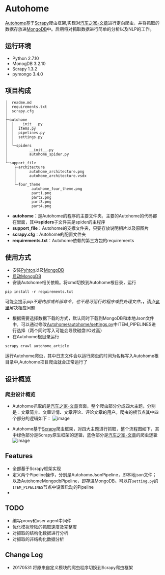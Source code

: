 # Autohome
[Autohome](https://github.com/zhongjiajie/Autohome)基于[Scrapy](https://github.com/scrapy/scrapy)爬虫框架,实现对[汽车之家-文章](http://www.autohome.com.cn/all/)进行定向爬虫，并将抓取的数据存放进[MongoDB](https://github.com/mongodb/mongo)中。后期将对抓取数据进行简单的分析以及NLP的工作。

## 运行环境
* Python 2.7.10
* MonogDB 3.2.10
* Scrapy 1.3.2
* pymongo 3.4.0

## 项目构成
```
│  readme.md
│  requirements.txt
│  scrapy.cfg
│
├─autohome
│  │  __init__.py
│  │  items.py
│  │  pipelines.py
│  │  settings.py
│  │
│  └─spiders
│          __init__.py
│          autohome_spider.py
│
└─support_file
    ├─architecture
    │      autohome_architecture.png
    │      autohome_architecture.vsdx
    │
    └─four_theme
            autohome_four_theme.png
            part1.png
            part2.png
            part3.png
            part4.png
```
* **autohome**：是Autohome的程序的主要文件夹，主要的Autohome的代码都在里面，其中**spiders**子文件夹是spider的主程序
* **support_file**：Autohome的支撑文件夹，只要存放说明相片以及原图片
* **scrapy.cfg**：Autohome的配置文件夹
* **requirements.txt**：Autohome依赖的第三方包的requirements

## 使用方式
* 安装[Pyhton](https://www.python.org/getit/)以及[MongoDB](https://www.mongodb.com/download-center)
* [启动MongoDB](http://blog.csdn.net/liusong0605/article/details/10574863)
* 安装Autohome相关依赖。将cmd切换到Autohome根目录，运行
```shell
pip install -r requirements.txt
```
可能会提示*pip不是内部或外部命令，也不是可运行的程序或批处理文件。*，请点[这里](http://blog.csdn.net/xueli1991/article/details/51914914)解决相应问题
* 根据需要选择数据下载的方式，默认同时下载到MongoDB和本地Json文件中，可以通过修改[Autohome/autohome/settings.py](https://github.com/zhongjiajie/Autohome/blob/master/autohome/settings.py#L88-89)中ITEM_PIPELINES进行选择（两个同时写入可能会导致磁盘I/O过高）
* 在Autohome根目录运行
```shell
scrapy crawl autohome_article
```
运行Autohome爬虫，其中日志文件会以运行爬虫的时间为名称写入Autohome根目录中,Autohome项目爬虫就会正常运行了

## 设计概览
### 爬虫设计概览
* Autohome抓取的是[汽车之家-文章](http://www.autohome.com.cn/all/)页面，整个爬虫部分分成四大主题，分别是：文章简介、文章详情、文章评论、评论文章的用户。爬虫的根节点其中四个部分的逻辑如下：
![image](https://github.com/zhongjiajie/Autohome/raw/master/support_file/four_theme/autohome_four_theme.png)

* Autohome基于[Scrapy](https://github.com/scrapy/scrapy)爬虫框架，对四大主题进行抓取，整个流程图如下，其中绿色部分是Scrapy原生框架的逻辑，蓝色部分是[汽车之家-文章](http://www.autohome.com.cn/all/)的爬虫逻辑
![image](https://github.com/zhongjiajie/Autohome/raw/master/support_file/architecture/autohome_architecture.png)

## Features
* 全部基于Scrapy框架实现
* 定义两个Pipeline操作，分别是AutohomeJsonPipeline，即本地json文件；以及AutohomeMongodbPipeline，即存进MongoDB。可以在`setting.py`的`ITEM_PIPELINES`节点中设置启动的Pipeline
* 

## TODO
* 编写proxy和user agent中间件
* 优化模拟登陆的抓取速度及完整度
* 对抓取的结构化数据进行分析
* 对抓取的非结构化数据分析

## Change Log
* 20170531 将原来自定义模块的爬虫程序切换到Scrapy爬虫框架